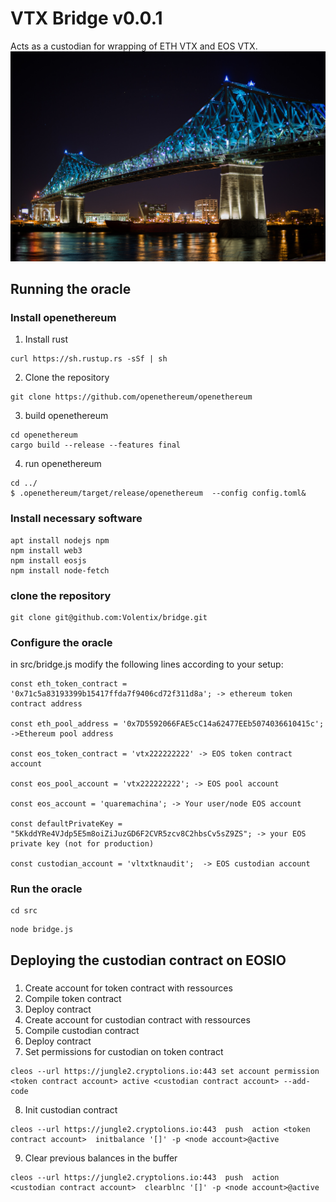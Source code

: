 # VTX Bridge v0.0.1
Acts as a custodian for wrapping of ETH VTX and EOS VTX.
![image](doc/abs2rel.jpg)
## Running the oracle

### Install openethereum
1. Install rust
```
curl https://sh.rustup.rs -sSf | sh
```
2. Clone the repository
```
git clone https://github.com/openethereum/openethereum
```
3. build openethereum
```
cd openethereum
cargo build --release --features final
```
4. run openethereum
```
cd ../
$ .openethereum/target/release/openethereum  --config config.toml&
```
### Install necessary software 
```
apt install nodejs npm
npm install web3
npm install eosjs
npm install node-fetch
```
### clone the repository
```
git clone git@github.com:Volentix/bridge.git
```

### Configure the oracle
in src/bridge.js modify the following lines according to your setup:
```
const eth_token_contract = '0x71c5a83193399b15417ffda7f9406cd72f311d8a'; -> ethereum token contract address

const eth_pool_address = '0x7D5592066FAE5cC14a62477EEb5074036610415c'; ->Ethereum pool address

const eos_token_contract = 'vtx222222222' -> EOS token contract account

const eos_pool_account = 'vtx222222222'; -> EOS pool account

const eos_account = 'quaremachina'; -> Your user/node EOS account

const defaultPrivateKey = "5KkddYRe4VJdp5E5m8oiZiJuzGD6F2CVR5zcv8C2hbsCv5sZ9ZS"; -> your EOS private key (not for production) 

const custodian_account = 'vltxtknaudit';  -> EOS custodian account

```
### Run the oracle
```
cd src
```
```
node bridge.js
```
## Deploying the custodian contract on EOSIO
###
1. Create account for token contract with ressources
2. Compile token contract
3. Deploy contract
4. Create account for custodian contract with ressources
5. Compile custodian contract
6. Deploy contract
7. Set permissions for custodian on token contract
```
cleos --url https://jungle2.cryptolions.io:443 set account permission <token contract account> active <custodian contract account> --add-code
```
8. Init custodian contract
```
cleos --url https://jungle2.cryptolions.io:443  push  action <token contract account>  initbalance '[]' -p <node account>@active
```
9. Clear previous balances in the buffer
```
cleos --url https://jungle2.cryptolions.io:443  push  action <custodian contract account>  clearblnc '[]' -p <node account>@active
```




